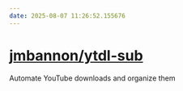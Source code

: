 ```yaml
---
date: 2025-08-07 11:26:52.155676
---
```


# [jmbannon/ytdl-sub](https://github.com/jmbannon/ytdl-sub)

Automate YouTube downloads and organize them